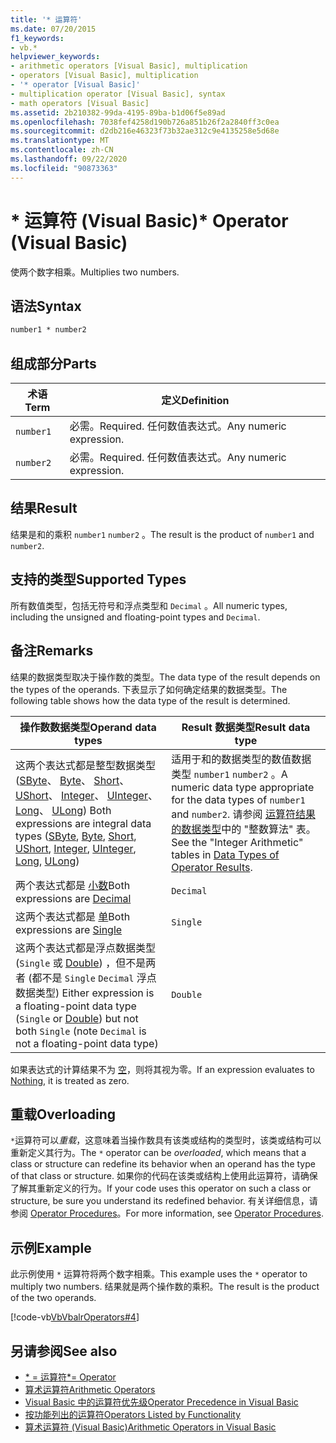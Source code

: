 ```yaml
---
title: '* 运算符'
ms.date: 07/20/2015
f1_keywords:
- vb.*
helpviewer_keywords:
- arithmetic operators [Visual Basic], multiplication
- operators [Visual Basic], multiplication
- '* operator [Visual Basic]'
- multiplication operator [Visual Basic], syntax
- math operators [Visual Basic]
ms.assetid: 2b210382-99da-4195-89ba-b1d06f5e89ad
ms.openlocfilehash: 7038fef4258d190b726a851b26f2a2840ff3c0ea
ms.sourcegitcommit: d2db216e46323f73b32ae312c9e4135258e5d68e
ms.translationtype: MT
ms.contentlocale: zh-CN
ms.lasthandoff: 09/22/2020
ms.locfileid: "90873363"
---
```

# <a name="-operator-visual-basic"></a><span data-ttu-id="48e79-102">\* 运算符 (Visual Basic)</span><span class="sxs-lookup"><span data-stu-id="48e79-102">\* Operator (Visual Basic)</span></span>

<span data-ttu-id="48e79-103">使两个数字相乘。</span><span class="sxs-lookup"><span data-stu-id="48e79-103">Multiplies two numbers.</span></span>  
  
## <a name="syntax"></a><span data-ttu-id="48e79-104">语法</span><span class="sxs-lookup"><span data-stu-id="48e79-104">Syntax</span></span>  
  
```vb  
number1 * number2  
```  
  
## <a name="parts"></a><span data-ttu-id="48e79-105">组成部分</span><span class="sxs-lookup"><span data-stu-id="48e79-105">Parts</span></span>  
  
|<span data-ttu-id="48e79-106">术语</span><span class="sxs-lookup"><span data-stu-id="48e79-106">Term</span></span>|<span data-ttu-id="48e79-107">定义</span><span class="sxs-lookup"><span data-stu-id="48e79-107">Definition</span></span>|  
|---|---|  
|`number1`|<span data-ttu-id="48e79-108">必需。</span><span class="sxs-lookup"><span data-stu-id="48e79-108">Required.</span></span> <span data-ttu-id="48e79-109">任何数值表达式。</span><span class="sxs-lookup"><span data-stu-id="48e79-109">Any numeric expression.</span></span>|  
|`number2`|<span data-ttu-id="48e79-110">必需。</span><span class="sxs-lookup"><span data-stu-id="48e79-110">Required.</span></span> <span data-ttu-id="48e79-111">任何数值表达式。</span><span class="sxs-lookup"><span data-stu-id="48e79-111">Any numeric expression.</span></span>|  
  
## <a name="result"></a><span data-ttu-id="48e79-112">结果</span><span class="sxs-lookup"><span data-stu-id="48e79-112">Result</span></span>  

 <span data-ttu-id="48e79-113">结果是和的乘积 `number1` `number2` 。</span><span class="sxs-lookup"><span data-stu-id="48e79-113">The result is the product of `number1` and `number2`.</span></span>  
  
## <a name="supported-types"></a><span data-ttu-id="48e79-114">支持的类型</span><span class="sxs-lookup"><span data-stu-id="48e79-114">Supported Types</span></span>  

 <span data-ttu-id="48e79-115">所有数值类型，包括无符号和浮点类型和 `Decimal` 。</span><span class="sxs-lookup"><span data-stu-id="48e79-115">All numeric types, including the unsigned and floating-point types and `Decimal`.</span></span>  
  
## <a name="remarks"></a><span data-ttu-id="48e79-116">备注</span><span class="sxs-lookup"><span data-stu-id="48e79-116">Remarks</span></span>  

 <span data-ttu-id="48e79-117">结果的数据类型取决于操作数的类型。</span><span class="sxs-lookup"><span data-stu-id="48e79-117">The data type of the result depends on the types of the operands.</span></span> <span data-ttu-id="48e79-118">下表显示了如何确定结果的数据类型。</span><span class="sxs-lookup"><span data-stu-id="48e79-118">The following table shows how the data type of the result is determined.</span></span>  
  
|<span data-ttu-id="48e79-119">操作数数据类型</span><span class="sxs-lookup"><span data-stu-id="48e79-119">Operand data types</span></span>|<span data-ttu-id="48e79-120">Result 数据类型</span><span class="sxs-lookup"><span data-stu-id="48e79-120">Result data type</span></span>|  
|---|---|  
|<span data-ttu-id="48e79-121">这两个表达式都是整型数据类型 ([SByte](../data-types/sbyte-data-type.md)、 [Byte](../data-types/byte-data-type.md)、 [Short](../data-types/short-data-type.md)、 [UShort](../data-types/ushort-data-type.md)、 [Integer](../data-types/integer-data-type.md)、 [UInteger](../data-types/uinteger-data-type.md)、 [Long](../data-types/long-data-type.md)、 [ULong](../data-types/ulong-data-type.md)) </span><span class="sxs-lookup"><span data-stu-id="48e79-121">Both expressions are integral data types ([SByte](../data-types/sbyte-data-type.md), [Byte](../data-types/byte-data-type.md), [Short](../data-types/short-data-type.md), [UShort](../data-types/ushort-data-type.md), [Integer](../data-types/integer-data-type.md), [UInteger](../data-types/uinteger-data-type.md), [Long](../data-types/long-data-type.md), [ULong](../data-types/ulong-data-type.md))</span></span>|<span data-ttu-id="48e79-122">适用于和的数据类型的数值数据类型 `number1` `number2` 。</span><span class="sxs-lookup"><span data-stu-id="48e79-122">A numeric data type appropriate for the data types of `number1` and `number2`.</span></span> <span data-ttu-id="48e79-123">请参阅 [运算符结果的数据类型](data-types-of-operator-results.md)中的 "整数算法" 表。</span><span class="sxs-lookup"><span data-stu-id="48e79-123">See the "Integer Arithmetic" tables in [Data Types of Operator Results](data-types-of-operator-results.md).</span></span>|  
|<span data-ttu-id="48e79-124">两个表达式都是 [小数](../data-types/decimal-data-type.md)</span><span class="sxs-lookup"><span data-stu-id="48e79-124">Both expressions are [Decimal](../data-types/decimal-data-type.md)</span></span>|`Decimal`|  
|<span data-ttu-id="48e79-125">这两个表达式都是 [单](../data-types/single-data-type.md)</span><span class="sxs-lookup"><span data-stu-id="48e79-125">Both expressions are [Single](../data-types/single-data-type.md)</span></span>|`Single`|  
|<span data-ttu-id="48e79-126">这两个表达式都是浮点数据类型 (`Single` 或 [Double](../data-types/double-data-type.md)) ，但不是两者 (都不是 `Single` `Decimal` 浮点数据类型) </span><span class="sxs-lookup"><span data-stu-id="48e79-126">Either expression is a floating-point data type (`Single` or [Double](../data-types/double-data-type.md)) but not both `Single` (note `Decimal` is not a floating-point data type)</span></span>|`Double`|  
  
 <span data-ttu-id="48e79-127">如果表达式的计算结果不为 [空](../nothing.md)，则将其视为零。</span><span class="sxs-lookup"><span data-stu-id="48e79-127">If an expression evaluates to [Nothing](../nothing.md), it is treated as zero.</span></span>  
  
## <a name="overloading"></a><span data-ttu-id="48e79-128">重载</span><span class="sxs-lookup"><span data-stu-id="48e79-128">Overloading</span></span>  

 <span data-ttu-id="48e79-129">`*`运算符可以*重载*，这意味着当操作数具有该类或结构的类型时，该类或结构可以重新定义其行为。</span><span class="sxs-lookup"><span data-stu-id="48e79-129">The `*` operator can be *overloaded*, which means that a class or structure can redefine its behavior when an operand has the type of that class or structure.</span></span> <span data-ttu-id="48e79-130">如果你的代码在该类或结构上使用此运算符，请确保了解其重新定义的行为。</span><span class="sxs-lookup"><span data-stu-id="48e79-130">If your code uses this operator on such a class or structure, be sure you understand its redefined behavior.</span></span> <span data-ttu-id="48e79-131">有关详细信息，请参阅 [Operator Procedures](../../programming-guide/language-features/procedures/operator-procedures.md)。</span><span class="sxs-lookup"><span data-stu-id="48e79-131">For more information, see [Operator Procedures](../../programming-guide/language-features/procedures/operator-procedures.md).</span></span>  
  
## <a name="example"></a><span data-ttu-id="48e79-132">示例</span><span class="sxs-lookup"><span data-stu-id="48e79-132">Example</span></span>  

 <span data-ttu-id="48e79-133">此示例使用 `*` 运算符将两个数字相乘。</span><span class="sxs-lookup"><span data-stu-id="48e79-133">This example uses the `*` operator to multiply two numbers.</span></span> <span data-ttu-id="48e79-134">结果就是两个操作数的乘积。</span><span class="sxs-lookup"><span data-stu-id="48e79-134">The result is the product of the two operands.</span></span>  
  
 [!code-vb[VbVbalrOperators#4](~/samples/snippets/visualbasic/VS_Snippets_VBCSharp/VbVbalrOperators/VB/Class1.vb#4)]  
  
## <a name="see-also"></a><span data-ttu-id="48e79-135">另请参阅</span><span class="sxs-lookup"><span data-stu-id="48e79-135">See also</span></span>

- [<span data-ttu-id="48e79-136">\* = 运算符</span><span class="sxs-lookup"><span data-stu-id="48e79-136">\*= Operator</span></span>](multiplication-assignment-operator.md)
- [<span data-ttu-id="48e79-137">算术运算符</span><span class="sxs-lookup"><span data-stu-id="48e79-137">Arithmetic Operators</span></span>](arithmetic-operators.md)
- [<span data-ttu-id="48e79-138">Visual Basic 中的运算符优先级</span><span class="sxs-lookup"><span data-stu-id="48e79-138">Operator Precedence in Visual Basic</span></span>](operator-precedence.md)
- [<span data-ttu-id="48e79-139">按功能列出的运算符</span><span class="sxs-lookup"><span data-stu-id="48e79-139">Operators Listed by Functionality</span></span>](operators-listed-by-functionality.md)
- [<span data-ttu-id="48e79-140">算术运算符 (Visual Basic)</span><span class="sxs-lookup"><span data-stu-id="48e79-140">Arithmetic Operators in Visual Basic</span></span>](../../programming-guide/language-features/operators-and-expressions/arithmetic-operators.md)

